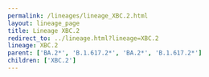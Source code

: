 ```yaml
---
permalink: /lineages/lineage_XBC.2.html
layout: lineage_page
title: Lineage XBC.2
redirect_to: ../lineage.html?lineage=XBC.2
lineage: XBC.2
parent: ['BA.2*', 'B.1.617.2*', 'BA.2*', 'B.1.617.2*']
children: ['XBC.2']
---
```

